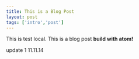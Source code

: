 ```yaml
---
title: This is a Blog Post
layout: post
tags: ['intro','post']
---
```


This is test local. This is a  blog post  **build with atom!** 

update 1 11.11.14 
